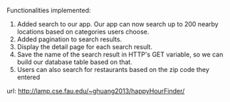 Functionalities implemented:
1) Added search to our app. Our app can now search up to 200 nearby locations based on categories users choose.
2) Added pagination to search results.
3) Display the detail page for each search result.
4) Save the name of the search result in HTTP's GET variable, so we can build our database table based on that.
5) Users can also search for restaurants based on the zip code they entered

url: http://lamp.cse.fau.edu/~ghuang2013/happyHourFinder/

